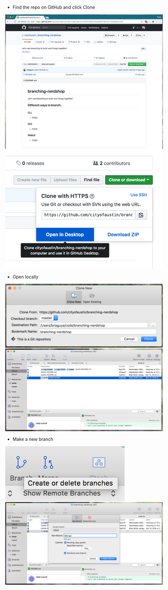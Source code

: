 * Find the repo on GitHub and click Clone

![Find Repo](01.initial.repo.png)
![Click Clone](02.click.clone.png)
* Open locally

![Open locally](03.open.locally.png)
![Opened locally](04.opened.locally.png)
* Make a new branch

![Click Branch](05.click.branch.png)
![Create Branch](06.create.branch.png)
